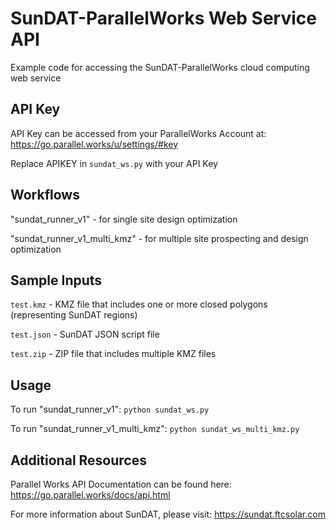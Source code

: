 # SunDAT-ParallelWorks Web Service API
Example code for accessing the SunDAT-ParallelWorks cloud computing web service

## API Key
API Key can be accessed from your ParallelWorks Account at:
https://go.parallel.works/u/settings/#key

Replace APIKEY in `sundat_ws.py` with your API Key

## Workflows
"sundat_runner_v1" - for single site design optimization

"sundat_runner_v1_multi_kmz" - for multiple site prospecting and design optimization

## Sample Inputs
`test.kmz` - KMZ file that includes one or more closed polygons (representing SunDAT regions)

`test.json` - SunDAT JSON script file

`test.zip` - ZIP file that includes multiple KMZ files

## Usage
To run "sundat_runner_v1":
`python sundat_ws.py`

To run "sundat_runner_v1_multi_kmz":
`python sundat_ws_multi_kmz.py`

## Additional Resources
Parallel Works API Documentation can be found here:
https://go.parallel.works/docs/api.html

For more information about SunDAT, please visit:
https://sundat.ftcsolar.com
